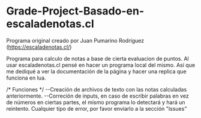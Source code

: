 # Grade-Project-Basado-en-escaladenotas.cl
Programa original creado por Juan Pumarino Rodríguez (https://escaladenotas.cl/)

Programa para calculo de notas a base de cierta evaluacion de puntos. 
Al usar escaladenotas.cl pensé en hacer un programa local del mismo.
Así que me dediqué a ver la documentación de la página y hacer una replica que funciona en lua.


/* Funciones */
--Creación de archivos de texto con las notas calculadas anteriormente.
--Correción de inputs, en caso de escribir palabras en vez de números en ciertas partes,
el mismo programa lo detectará y hará un reintento.
Cualquier tipo de error, por favor enviarlo a la sección "Issues"
